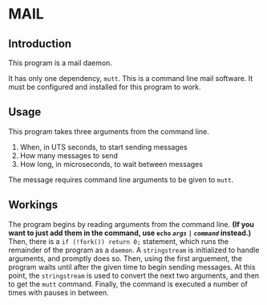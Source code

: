 # MAIL

## Introduction

This program is a mail daemon.

It has only one dependency, `mutt`.
This is a command line mail software.
It must be configured and installed for this program to work.

## Usage

This program takes three arguments from the command line.
1. When, in UTS seconds, to start sending messages
2. How many messages to send
3. How long, in microseconds, to wait between messages

The message requires command line arguments to be given to `mutt`.

## Workings

The program begins by reading arguments from the command line.
**(If you want to just add them in the command, use `echo` *`args`* `|` *`command`* instead.)**
Then, there is a `if (!fork()) return 0;` statement, which runs the remainder of the program as a `daemon`.
A `stringstream` is initialized to handle arguments, and promptly does so.
Then, using the first arguement, the program waits until after the given time to begin sending messages.
At this point, the `stringstream` is used to convert the next two arguments, and then to get the `mutt` command.
Finally, the command is executed a number of times with pauses in between.

